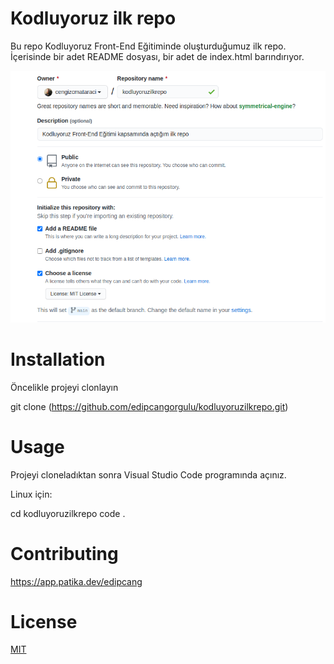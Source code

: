 # Kodluyoruz ilk repo
Bu repo Kodluyoruz Front-End Eğitiminde oluşturduğumuz ilk repo. İçerisinde bir adet README dosyası, bir adet de index.html barındırıyor.

![Görsel](github.png)

# Installation
Öncelikle projeyi clonlayın

git clone (https://github.com/edipcangorgulu/kodluyoruzilkrepo.git)
# Usage
Projeyi cloneladıktan sonra Visual Studio Code programında açınız.

Linux için:

cd kodluyoruzilkrepo code .
# Contributing
https://app.patika.dev/edipcang

# License
[MIT](https://choosealicense.com/licenses/mit/)